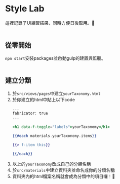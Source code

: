 # Style Lab

這裡記錄了UI練習結果，同時方便日後取用。:art:
<br />
<br />

## 從零開始

`npm start`安裝packages並啟動gulp的建置與監聽。
<br />
<br />

## 建立分類

1. 於`src/views/pages`中建立`yourTaxonomy.html`
2. 於你建立的html中貼上以下code
    ```handlebars
    ---
    fabricator: true
    ---

    <h1 data-f-toggle="labels">yourTaxonomy</h1>

    {{#each materials.yourTaxonomy.items}}

    {{> f-item this}}

    {{/each}}
    ```
3. 以上的`yourTaxonomy`改成自己的分類名稱
4. 於`src/materials`中建立資料夾並命名成你的分類名稱
5. 資料夾內的html檔案名稱就會成為分類中的項目囉！:tada:
<br />
<br />



   

